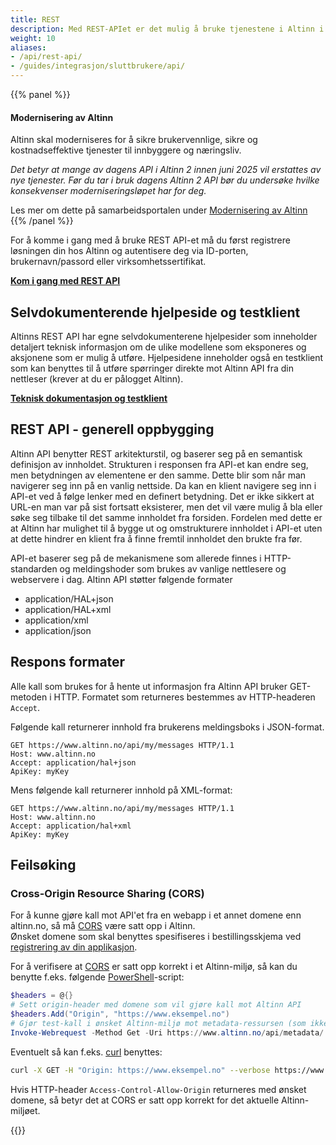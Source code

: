 ```yaml
---
title: REST
description: Med REST-APIet er det mulig å bruke tjenestene i Altinn i en app eller ekstern nettside. 
weight: 10
aliases:
- /api/rest-api/
- /guides/integrasjon/sluttbrukere/api/
---
```

{{% panel %}}
#### Modernisering av Altinn
Altinn skal moderniseres for å sikre brukervennlige, sikre og kostnadseffektive tjenester til innbyggere og næringsliv.

*Det betyr at mange av dagens API i Altinn 2 innen juni 2025 vil erstattes av nye tjenester.
Før du tar i bruk dagens Altinn 2 API bør du undersøke hvilke konsekvenser moderniseringsløpet har for deg.*

Les mer om dette på samarbeidsportalen under [Modernisering av Altinn](https://samarbeid.digdir.no/eformidling/modernisering-av-altinn/1799)
{{% /panel %}}

For å komme i gang med å bruke REST API-et må du først registrere løsningen din hos Altinn og autentisere deg via ID-porten, brukernavn/passord eller virksomhetssertifikat.

**[Kom i gang med REST API](kom-i-gang/)**

## Selvdokumenterende hjelpeside og testklient
Altinns REST API har egne selvdokumenterene hjelpesider som inneholder detaljert teknisk informasjon om de ulike modellene som eksponeres og aksjonene som er mulig å utføre. Hjelpesidene inneholder også en testklient som kan benyttes til å utføre spørringer direkte mot Altinn API fra din nettleser (krever at du er pålogget Altinn).

**[Teknisk dokumentasjon og testklient](https://www.altinn.no/api/help/)**

## REST API - generell oppbygging
Altinn API benytter REST arkitekturstil, og baserer seg på en semantisk definisjon av innholdet. Strukturen i responsen fra API-et kan endre seg, men betydningen av elementene er den samme. Dette blir som når man navigerer seg inn på en vanlig nettside. Da kan en klient navigere seg inn i API-et ved å følge lenker med en definert betydning. Det er ikke sikkert at URL-en man var på sist fortsatt eksisterer, men det vil være mulig å bla eller søke seg tilbake til det samme innholdet fra forsiden. Fordelen med dette er at Altinn har mulighet til å bygge ut og omstrukturere innholdet i API-et uten at dette hindrer en klient fra å finne fremtil innholdet den brukte fra før.

API-et baserer seg på de mekanismene som allerede finnes i HTTP-standarden og meldingshoder som brukes av vanlige nettlesere og webservere i dag.
Altinn API støtter følgende formater

 - application/HAL+json
 - application/HAL+xml
 - application/xml
 - application/json


## Respons formater
Alle kall som brukes for å hente ut informasjon fra Altinn API bruker GET-metoden i HTTP. Formatet som returneres bestemmes av HTTP-headeren `Accept`.

Følgende kall returnerer innhold fra brukerens meldingsboks i JSON-format.
```HTTP
GET https://www.altinn.no/api/my/messages HTTP/1.1
Host: www.altinn.no
Accept: application/hal+json
ApiKey: myKey
```

Mens følgende kall returnerer innhold på XML-format:
```HTTP
GET https://www.altinn.no/api/my/messages HTTP/1.1
Host: www.altinn.no
Accept: application/hal+xml
ApiKey: myKey
```

## Feilsøking

### Cross-Origin Resource Sharing (CORS)
For å kunne gjøre kall mot API'et fra en webapp i et annet domene enn altinn.no, så må [CORS] være satt opp i Altinn.  
Ønsket domene som skal benyttes spesifiseres i bestillingsskjema ved [registrering av din applikasjon](#registrer-din-applikasjon).

For å verifisere at [CORS] er satt opp korrekt i et Altinn-miljø, så kan du benytte f.eks. følgende [PowerShell]-script:

```powershell
$headers = @{}
# Sett origin-header med domene som vil gjøre kall mot Altinn API
$headers.Add("Origin", "https://www.eksempel.no")
# Gjør test-kall i ønsket Altinn-miljø mot metadata-ressursen (som ikke krever pålogging)
Invoke-Webrequest -Method Get -Uri https://www.altinn.no/api/metadata/ -Headers $headers
```

Eventuelt så kan f.eks. [curl] benyttes:

```bash
curl -X GET -H "Origin: https://www.eksempel.no" --verbose https://www.altinn.no/api/metadata/
```
Hvis HTTP-header `Access-Control-Allow-Origin` returneres med ønsket domene, så betyr det at CORS er satt opp korrekt for det aktuelle Altinn-miljøet.


[CORS]: https://developer.mozilla.org/docs/Web/HTTP/CORS
[PowerShell]: https://en.wikipedia.org/wiki/PowerShell
[curl]: https://en.wikipedia.org/wiki/CURL

{{<children description="true" />}}

